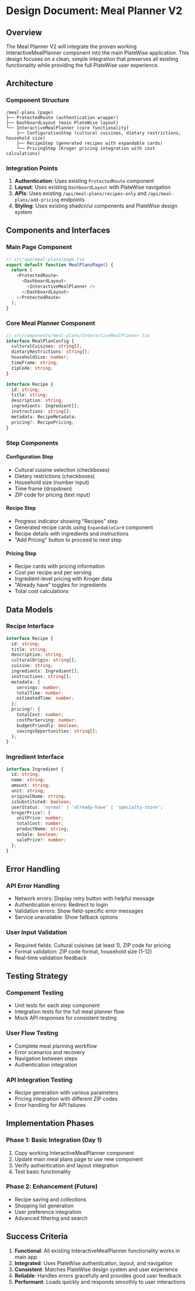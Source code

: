 # Design Document: Meal Planner V2

## Overview

The Meal Planner V2 will integrate the proven working InteractiveMealPlanner component into the main PlateWise application. This design focuses on a clean, simple integration that preserves all existing functionality while providing the full PlateWise user experience.

## Architecture

### Component Structure

```
/meal-plans (page)
├── ProtectedRoute (authentication wrapper)
├── DashboardLayout (main PlateWise layout)
└── InteractiveMealPlanner (core functionality)
    ├── ConfigurationStep (cultural cuisines, dietary restrictions, household size)
    ├── RecipeStep (generated recipes with expandable cards)
    └── PricingStep (Kroger pricing integration with cost calculations)
```

### Integration Points

1. **Authentication**: Uses existing `ProtectedRoute` component
2. **Layout**: Uses existing `DashboardLayout` with PlateWise navigation
3. **APIs**: Uses existing `/api/meal-plans/recipes-only` and `/api/meal-plans/add-pricing` endpoints
4. **Styling**: Uses existing shadcn/ui components and PlateWise design system

## Components and Interfaces

### Main Page Component
```typescript
// src/app/meal-plans/page.tsx
export default function MealPlansPage() {
  return (
    <ProtectedRoute>
      <DashboardLayout>
        <InteractiveMealPlanner />
      </DashboardLayout>
    </ProtectedRoute>
  );
}
```

### Core Meal Planner Component
```typescript
// src/components/meal-plans/InteractiveMealPlanner.tsx
interface MealPlanConfig {
  culturalCuisines: string[];
  dietaryRestrictions: string[];
  householdSize: number;
  timeFrame: string;
  zipCode: string;
}

interface Recipe {
  id: string;
  title: string;
  description: string;
  ingredients: Ingredient[];
  instructions: string[];
  metadata: RecipeMetadata;
  pricing?: RecipePricing;
}
```

### Step Components

#### Configuration Step
- Cultural cuisine selection (checkboxes)
- Dietary restrictions (checkboxes)
- Household size (number input)
- Time frame (dropdown)
- ZIP code for pricing (text input)

#### Recipe Step
- Progress indicator showing "Recipes" step
- Generated recipe cards using `ExpandableCard` component
- Recipe details with ingredients and instructions
- "Add Pricing" button to proceed to next step

#### Pricing Step
- Recipe cards with pricing information
- Cost per recipe and per serving
- Ingredient-level pricing with Kroger data
- "Already have" toggles for ingredients
- Total cost calculations

## Data Models

### Recipe Interface
```typescript
interface Recipe {
  id: string;
  title: string;
  description: string;
  culturalOrigin: string[];
  cuisine: string;
  ingredients: Ingredient[];
  instructions: string[];
  metadata: {
    servings: number;
    totalTime: number;
    estimatedTime: number;
  };
  pricing?: {
    totalCost: number;
    costPerServing: number;
    budgetFriendly: boolean;
    savingsOpportunities: string[];
  };
}
```

### Ingredient Interface
```typescript
interface Ingredient {
  id: string;
  name: string;
  amount: string;
  unit: string;
  originalName: string;
  isSubstituted: boolean;
  userStatus: 'normal' | 'already-have' | 'specialty-store';
  krogerPrice?: {
    unitPrice: number;
    totalCost: number;
    productName: string;
    onSale: boolean;
    salePrice?: number;
  };
}
```

## Error Handling

### API Error Handling
- Network errors: Display retry button with helpful message
- Authentication errors: Redirect to login
- Validation errors: Show field-specific error messages
- Service unavailable: Show fallback options

### User Input Validation
- Required fields: Cultural cuisines (at least 1), ZIP code for pricing
- Format validation: ZIP code format, household size (1-12)
- Real-time validation feedback

## Testing Strategy

### Component Testing
- Unit tests for each step component
- Integration tests for the full meal planner flow
- Mock API responses for consistent testing

### User Flow Testing
- Complete meal planning workflow
- Error scenarios and recovery
- Navigation between steps
- Authentication integration

### API Integration Testing
- Recipe generation with various parameters
- Pricing integration with different ZIP codes
- Error handling for API failures

## Implementation Phases

### Phase 1: Basic Integration (Day 1)
1. Copy working InteractiveMealPlanner component
2. Update main meal plans page to use new component
3. Verify authentication and layout integration
4. Test basic functionality

### Phase 2: Enhancement (Future)
- Recipe saving and collections
- Shopping list generation
- User preference integration
- Advanced filtering and search

## Success Criteria

1. **Functional**: All existing InteractiveMealPlanner functionality works in main app
2. **Integrated**: Uses PlateWise authentication, layout, and navigation
3. **Consistent**: Matches PlateWise design system and user experience
4. **Reliable**: Handles errors gracefully and provides good user feedback
5. **Performant**: Loads quickly and responds smoothly to user interactions